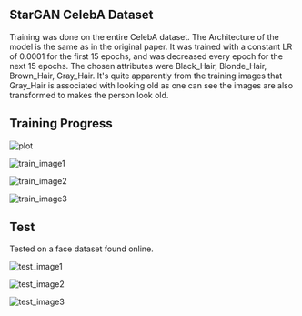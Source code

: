 
## StarGAN CelebA Dataset

Training was done on the entire CelebA dataset. The Architecture of the model is the same as in the original paper. It was trained with a constant LR of 0.0001 for the first 15 epochs, and was decreased every epoch for the next 15 epochs. The chosen attributes were Black_Hair, Blonde_Hair, Brown_Hair, Gray_Hair. It's quite apparently from the training images that Gray_Hair is associated with looking old as one can see the images are also transformed to makes the person look old. 

## Training Progress

![plot](Train_Loss.png)

![train_image1](img/generated_image_350000.png)

![train_image2](img/generated_image_360000.png)

![train_image3](img/generated_image_370000.png)

## Test

Tested on a face dataset found online. 

![test_image1](img/Test/test_image_s3.png)

![test_image2](img/Test/test_image_s57.png)

![test_image3](img/Test/test_images.gif)
